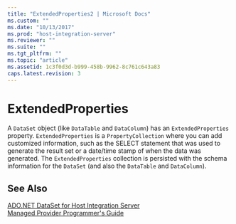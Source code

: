 ```yaml
---
title: "ExtendedProperties2 | Microsoft Docs"
ms.custom: ""
ms.date: "10/13/2017"
ms.prod: "host-integration-server"
ms.reviewer: ""
ms.suite: ""
ms.tgt_pltfrm: ""
ms.topic: "article"
ms.assetid: 1c3f0d3d-b999-458b-9962-8c761c643a83
caps.latest.revision: 3
---
```

# ExtendedProperties
A `DataSet` object (like `DataTable` and `DataColumn`) has an `ExtendedProperties` property. `ExtendedProperties` is a `PropertyCollection` where you can add customized information, such as the SELECT statement that was used to generate the result set or a date/time stamp of when the data was generated. The `ExtendedProperties` collection is persisted with the schema information for the `DataSet` (and also the `DataTable` and `DataColumn`).  
  
## See Also  
 [ADO.NET DataSet for Host Integration Server](../core/ado-net-dataset-for-host-integration-server.md)   
 [Managed Provider Programmer's Guide](../core/managed-provider-programmer-s-guide.md)